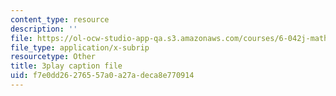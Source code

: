 ```yaml
---
content_type: resource
description: ''
file: https://ol-ocw-studio-app-qa.s3.amazonaws.com/courses/6-042j-mathematics-for-computer-science-spring-2015/f7e0dd26276557a0a27adeca8e770914_juGgfHsO-xM.vtt
file_type: application/x-subrip
resourcetype: Other
title: 3play caption file
uid: f7e0dd26-2765-57a0-a27a-deca8e770914
---
```

